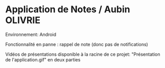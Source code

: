# Application de Notes / Aubin OLIVRIE

Environnement: Android

Fonctionnalité en panne : rappel de note (donc pas de notifications)

Vidéos de présentations disponible à la racine de ce projet:
"Présentation de l'application.gif" en deux parties